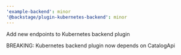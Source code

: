 ```yaml
---
'example-backend': minor
'@backstage/plugin-kubernetes-backend': minor
---
```


Add new endpoints to Kubernetes backend plugin

BREAKING: Kubernetes backend plugin now depends on CatalogApi
